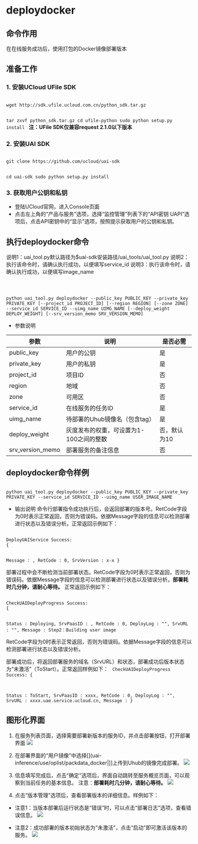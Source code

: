 

# deploydocker
## 命令作用
在[](uai-inference/use/oplist/create)在线服务成功后，使用[](uai-inference/use/oplist/packdata_docker)打包的Docker镜像部署版本 

## 准备工作
### 1. 安装UCloud UFile SDK 

<code>
wget http://sdk.ufile.ucloud.com.cn/python_sdk.tar.gz

tar zxvf python_sdk.tar.gz
cd ufile-python
sudo python setup.py install
</code>
**注：UFile SDK仅兼容request 2.1.0以下版本**

### 2. 安装UAI SDK

<code>
git clone https://github.com/ucloud/uai-sdk

cd uai-sdk
sudo python setup.py install
</code>

### 3. 获取用户公钥和私钥 

  * 登陆UCloud官网，进入Console页面
  * 点击左上角的“产品与服务”选项，选择“监控管理”列表下的“API密钥 UAPI”选项后，点击API密钥中的“显示”选项，按照提示获取用户的公钥和私钥。

## 执行deploydocker命令

说明1：uai\_tool.py默认路径为$uai-sdk安装路径/uai\_tools/uai\_tool.py 
说明2：执行该命令时，请确认[](uai-inference/use/oplist/create)执行成功，以便填写service\_id 
说明3：执行该命令时，请确认[](uai-inference/use/oplist/packdata_docker)执行成功，以便填写image\_name 

<code>

 python uai_tool.py deploydocker    --public_key  PUBLIC_KEY
			  	    --private_key  PRIVATE_KEY 
			            [--project_id  PROJECT_ID]
                                    [--region  REGION]
                                    [--zone  ZONE] 
         			    --service_id  SERVICE_ID 
          			    --uimg_name  UIMG_NAME
                                    [--deploy_weight  DEPLOY_WEIGHT]
                                    [--srv_version_memo  SRV_VERSION_MEMO]
</code>

  * 参数说明

| 参数 | 说明 | 是否必需 |
| ---- | ---- | -------- |
| public\_key     | 用户的公钥                   | 是        |
| private\_key    | 用户的私钥                   | 是        |
| project\_id    | 项目ID                         | 否         |
| region   	 | 地域                	        | 否         |
| zone           | 可用区				| 否         |
| service\_id    | 在线服务的任务ID              | 是        |
| uimg\_name     | 待部署的Uhub镜像名（包含tag）      | 是        |
| deploy\_weight  | 灰度发布的权重，可设置为1-100之间的整数  | 否，默认为10  |
| srv\_version\_memo  | 部署服务的备注信息  | 否 |

## deploydocker命令样例

<code>
python uai_tool.py deploydocker --public_key PUBLIC_KEY --private_key PRIVATE_KEY --service_id SERVICE_ID --uimg_name USER_IMAGE_NAME
</code>

  * 输出说明
命令行部署指令成功执行后，会返回部署的版本号。RetCode字段为0时表示正常返回，否则为错误码。依据Message字段的信息可以检测部署进行状态以及错误分析。正常返回示例如下：

<code>
DeployUAIService Success:
{

Message : ,
RetCode : 0,
SrvVersion : x-x
}
</code>

部署过程中会不断检测当前部署状态。RetCode字段为0时表示正常返回，否则为错误码。依据Message字段的信息可以检测部署进行状态以及错误分析。**部署耗时几分钟，请耐心等待。**
正常返回示例如下：

<code>
CheckUAIDeployProgress Success:
{

Status : Deploying,
SrvPaasID : ,
RetCode : 0,
DeployLog : "",
SrvURL : "",
Message : Step2：Building user image
</code>

RetCode字段为0时表示正常返回，否则为错误码。依据Message字段的信息可以检测部署进行状态以及错误分析。 

部署成功后，将返回部署服务的域名（SrvURL）和状态，部署成功后版本状态为“未激活”（ToStart）。正常返回样例如下：
<code>
CheckUAIDeployProgress Success:
{

Status : ToStart,
SrvPaasID : xxxx,
RetCode : 0,
DeployLog : "",
SrvURL : xxxx.uae.service.ucloud.cn,
Message :
}
</code>

## 图形化界面

1. 在服务列表页面，选择需要部署新版本的服务ID，并点击部署按钮，打开部署界面 
![](ai/uai-inference/images/use/oplist/deploydocker/depoy0.png)

2. 在部署界面的“用户镜像”中选择[](uai-inference/use/oplist/packdata_docker|]]上传到Uhub的镜像完成部署。
![](ai/uai-inference/images/use/oplist/deploydocker/deploy1.png)

3. 信息填写完成后，点击“确定”选项后，界面自动跳转至服务概览页面，可以观察到当前任务的基本信息。
注意：**部署耗时几分钟，请耐心等待。** 
![](ai/uai-inference/images/use/oplist/deploydocker/deploy2.png)

4. 点击“版本管理”选项后，查看部署版本的详细信息。样例如下：
  * 注意1：当版本部署后运行状态是“错误”时，可以点击“部署日志”选项，查看错误信息。
![](ai/uai-inference/images/use/oplist/deploydocker/deploy3.png)

  * 注意2：成功部署的版本初始状态为“未激活”，点击“启动”即可激活该版本的服务。
![](ai/uai-inference/images/use/oplist/deploydocker/deploy4.png)


